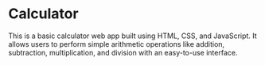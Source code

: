 # Calculator
This is a basic calculator web app built using HTML, CSS, and JavaScript. It allows users to perform simple arithmetic operations like addition, subtraction, multiplication, and division with an easy-to-use interface.
